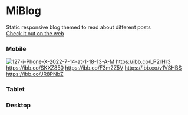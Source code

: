 # MiBlog
Static responsive blog themed to read about different posts<br>
[Check it out on the web](https://dnlalejandro.github.io/MiBlog/index.html "Check it out on the web")
### Mobile
<a href="https://imgbb.com/"><img src="https://ibb.co/WtQwMKx" alt="127-i-Phone-X-2022-7-14-at-1-18-13-A-M" border="0" />
https://ibb.co/LP2rHr3
https://ibb.co/SKXZ850
https://ibb.co/F3m2Z5V
https://ibb.co/v1VSHBS
https://ibb.co/JR8PNbZ
### Tablet
### Desktop

